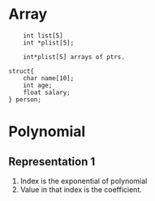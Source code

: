 # Array

```
    int list[5]
    int *plist[5];

    int*plist[5] arrays of ptrs.

```

```
struct{
    char name[10];
    int age;
    float salary;
} person;

```
# Polynomial
## Representation 1
1. Index is the exponential of polynomial
2. Value in that index is the coefficient.